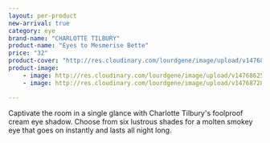 ```yaml
---
layout: per-product
new-arrival: true
category: eye
brand-name: "CHARLOTTE TILBURY"
product-name: "Eyes to Mesmerise Bette"
price: "32"
product-cover: "http://res.cloudinary.com/lourdgene/image/upload/v1476872888/eye/eyes-to-mesmerise/cover-image.jpg"
product-image:
    - image: http://res.cloudinary.com/lourdgene/image/upload/v1476862509/eye/eyes-to-mesmerise/eyes-to-mesmerise-bette550x550.jpg
    - image: http://res.cloudinary.com/lourdgene/image/upload/v1476872837/eye/eyes-to-mesmerise/bette-shade.jpg

---
```

Captivate the room in a single glance with Charlotte Tilbury's foolproof cream eye shadow. Choose from six lustrous shades for a molten smokey eye that goes on instantly and lasts all night long.

